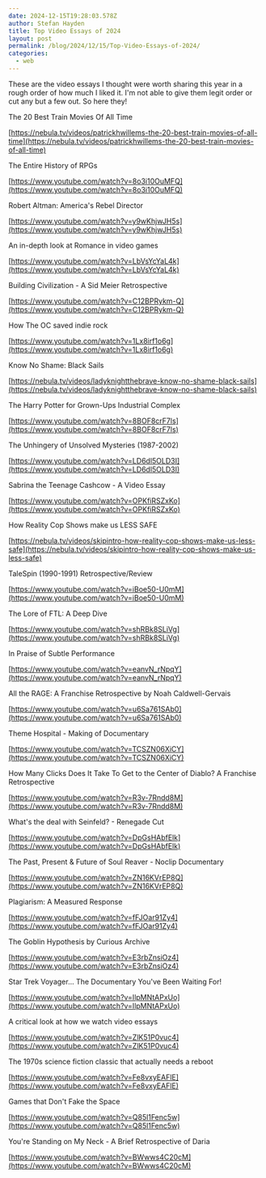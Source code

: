 ```yaml
---
date: 2024-12-15T19:28:03.578Z
author: Stefan Hayden
title: Top Video Essays of 2024
layout: post
permalink: /blog/2024/12/15/Top-Video-Essays-of-2024/
categories:
  - web
---
```


These are the video essays I thought were worth sharing this year in a rough order of how much I liked it. I'm not able to give them legit order or cut any but a few out. So here they!

The 20 Best Train Movies Of All Time

[https://nebula.tv/videos/patrickhwillems-the-20-best-train-movies-of-all-time](https://nebula.tv/videos/patrickhwillems-the-20-best-train-movies-of-all-time)

The Entire History of RPGs

[https://www.youtube.com/watch?v=8o3i10OuMFQ](https://www.youtube.com/watch?v=8o3i10OuMFQ)

Robert Altman: America's Rebel Director

[https://www.youtube.com/watch?v=y9wKhjwJH5s](https://www.youtube.com/watch?v=y9wKhjwJH5s)

An in-depth look at Romance in video games

[https://www.youtube.com/watch?v=LbVsYcYaL4k](https://www.youtube.com/watch?v=LbVsYcYaL4k)

Building Civilization - A Sid Meier Retrospective

[https://www.youtube.com/watch?v=C12BPRykm-Q](https://www.youtube.com/watch?v=C12BPRykm-Q)

How The OC saved indie rock

[https://www.youtube.com/watch?v=1Lx8irf1o6g](https://www.youtube.com/watch?v=1Lx8irf1o6g)

Know No Shame: Black Sails

[https://nebula.tv/videos/ladyknightthebrave-know-no-shame-black-sails](https://nebula.tv/videos/ladyknightthebrave-know-no-shame-black-sails)

The Harry Potter for Grown-Ups Industrial Complex

[https://www.youtube.com/watch?v=8BOF8crF7ls](https://www.youtube.com/watch?v=8BOF8crF7ls)

The Unhingery of Unsolved Mysteries (1987-2002)

[https://www.youtube.com/watch?v=LD6dl5OLD3I](https://www.youtube.com/watch?v=LD6dl5OLD3I)

Sabrina the Teenage Cashcow - A Video Essay

[https://www.youtube.com/watch?v=OPKfiRSZxKo](https://www.youtube.com/watch?v=OPKfiRSZxKo)

How Reality Cop Shows make us LESS SAFE

[https://nebula.tv/videos/skipintro-how-reality-cop-shows-make-us-less-safe](https://nebula.tv/videos/skipintro-how-reality-cop-shows-make-us-less-safe)

TaleSpin (1990-1991) Retrospective/Review

[https://www.youtube.com/watch?v=iBoe50-U0mM](https://www.youtube.com/watch?v=iBoe50-U0mM)

The Lore of FTL: A Deep Dive

[https://www.youtube.com/watch?v=shRBk8SLiVg](https://www.youtube.com/watch?v=shRBk8SLiVg)

In Praise of Subtle Performance

[https://www.youtube.com/watch?v=eanvN_rNpqY](https://www.youtube.com/watch?v=eanvN_rNpqY)

All the RAGE: A Franchise Retrospective by Noah Caldwell-Gervais

[https://www.youtube.com/watch?v=u6Sa761SAb0](https://www.youtube.com/watch?v=u6Sa761SAb0)

Theme Hospital - Making of Documentary

[https://www.youtube.com/watch?v=TCSZN06XiCY](https://www.youtube.com/watch?v=TCSZN06XiCY)

How Many Clicks Does It Take To Get to the Center of Diablo? A Franchise Retrospective

[https://www.youtube.com/watch?v=R3v-7Rndd8M](https://www.youtube.com/watch?v=R3v-7Rndd8M)

What's the deal with Seinfeld? - Renegade Cut

[https://www.youtube.com/watch?v=DpGsHAbfElk](https://www.youtube.com/watch?v=DpGsHAbfElk)

The Past, Present & Future of Soul Reaver - Noclip Documentary

[https://www.youtube.com/watch?v=ZN16KVrEP8Q](https://www.youtube.com/watch?v=ZN16KVrEP8Q)

Plagiarism: A Measured Response

[https://www.youtube.com/watch?v=fFJOar91Zy4](https://www.youtube.com/watch?v=fFJOar91Zy4)

The Goblin Hypothesis by Curious Archive

[https://www.youtube.com/watch?v=E3rbZnsiOz4](https://www.youtube.com/watch?v=E3rbZnsiOz4)

Star Trek Voyager... The Documentary You've Been Waiting For!

[https://www.youtube.com/watch?v=IlpMNtAPxUo](https://www.youtube.com/watch?v=IlpMNtAPxUo)

A critical look at how we watch video essays

[https://www.youtube.com/watch?v=ZlK51P0vuc4](https://www.youtube.com/watch?v=ZlK51P0vuc4)

The 1970s science fiction classic that actually needs a reboot

[https://www.youtube.com/watch?v=Fe8vxyEAFlE](https://www.youtube.com/watch?v=Fe8vxyEAFlE)

Games that Don't Fake the Space

[https://www.youtube.com/watch?v=Q85l1Fenc5w](https://www.youtube.com/watch?v=Q85l1Fenc5w)

You're Standing on My Neck - A Brief Retrospective of Daria

[https://www.youtube.com/watch?v=BWwws4C20cM](https://www.youtube.com/watch?v=BWwws4C20cM)


